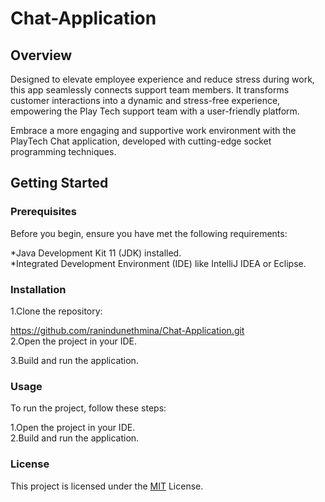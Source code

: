 # Chat-Application

## Overview
Designed to elevate employee experience and reduce stress during work, this app seamlessly connects support team members. It transforms customer interactions into a dynamic and stress-free experience, empowering the Play Tech support team with a user-friendly platform.

Embrace a more engaging and supportive work environment with the PlayTech Chat application, developed with cutting-edge socket programming techniques.

## Getting Started
### Prerequisites
Before you begin, ensure you have met the following requirements:

  *Java Development Kit 11 (JDK) installed.<br>
  *Integrated Development Environment (IDE) like IntelliJ IDEA or Eclipse.
### Installation
  1.Clone the repository:

https://github.com/ranindunethmina/Chat-Application.git <br>
  2.Open the project in your IDE.

  3.Build and run the application.

### Usage
To run the project, follow these steps:

1.Open the project in your IDE. <br>
2.Build and run the application.

### License
This project is licensed under the [MIT](LICENSE.txt) License.
